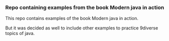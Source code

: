 ### Repo containing examples from the book Modern java in action

This repo contains examples of the book Modern java in action.

But it was decided as well to include other examples to practice 9diverse topics of java.